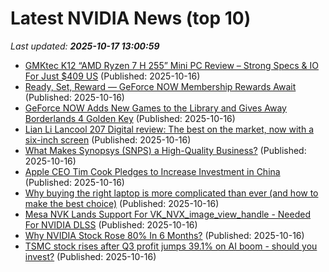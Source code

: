 # Latest NVIDIA News (top 10)
_Last updated: **2025-10-17 13:00:59**_

- [GMKtec K12 “AMD Ryzen 7 H 255” Mini PC Review – Strong Specs & IO For Just $409 US](https://wccftech.com/review/gmktec-k12-amd-ryzen-7-h-255-mini-pc-review-strong-specs-io-for-just-409-us/) (Published: 2025-10-16)
- [Ready, Set, Reward — GeForce NOW Membership Rewards Await](https://blogs.nvidia.com/blog/geforce-now-thursday-members-reward-program/) (Published: 2025-10-16)
- [GeForce NOW Adds New Games to the Library and Gives Away Borderlands 4 Golden Key](https://wccftech.com/geforce-now-adds-new-games-gives-away-borderlands-4-golden-key/) (Published: 2025-10-16)
- [Lian Li Lancool 207 Digital review: The best on the market, now with a six-inch screen](https://www.tomshardware.com/pc-components/pc-cases/lian-li-lancool-207-digital-review) (Published: 2025-10-16)
- [What Makes Synopsys (SNPS) a High-Quality Business?](https://finance.yahoo.com/news/makes-synopsys-snps-high-quality-125720394.html) (Published: 2025-10-16)
- [Apple CEO Tim Cook Pledges to Increase Investment in China](https://www.macrumors.com/2025/10/16/tim-cook-to-increase-investment-in-china/) (Published: 2025-10-16)
- [Why buying the right laptop is more complicated than ever (and how to make the best choice)](https://www.zdnet.com/article/why-buying-the-right-laptop-is-more-complicated-than-ever-and-how-to-make-the-best-choice/) (Published: 2025-10-16)
- [Mesa NVK Lands Support For VK_NVX_image_view_handle - Needed For NVIDIA DLSS](https://www.phoronix.com/news/Mesa-NVK-NVK-Image-Handle) (Published: 2025-10-16)
- [Why NVIDIA Stock Rose 80% In 6 Months?](https://www.forbes.com/sites/greatspeculations/2025/10/16/why-nvidia-stock-rose-80-in-6-months/) (Published: 2025-10-16)
- [TSMC stock rises after Q3 profit jumps 39.1% on AI boom - should you invest?](https://economictimes.indiatimes.com/news/international/us/tsmc-stock-rises-after-q3-profit-jumps-39-1-on-ai-boom-should-you-invest/articleshow/124604903.cms) (Published: 2025-10-16)
